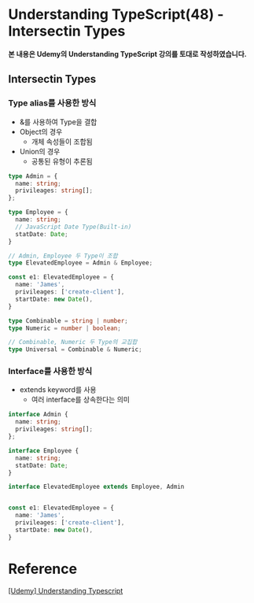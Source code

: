 # Understanding TypeScript(48) - Intersectin Types

**본 내용은 Udemy의 Understanding TypeScript 강의를 토대로 작성하였습니다.**



## Intersectin Types

### Type alias를 사용한 방식

* &를 사용하여 Type을 결합
* Object의 경우
  * 개체 속성들이 조합됨
* Union의 경우
  * 공통된 유형이 추론됨

```TypeScript
type Admin = {
  name: string;
  privileages: string[];
};

type Employee = {
  name: string;
  // JavaScript Date Type(Built-in)
  statDate: Date;
}

// Admin, Employee 두 Type이 조합
type ElevatedEmployee = Admin & Employee;

const e1: ElevatedEmployee = {
  name: 'James',
  privileages: ['create-client'],
  startDate: new Date(),
}

type Combinable = string | number;
type Numeric = number | boolean;

// Combinable, Numeric 두 Type의 교집합
type Universal = Combinable & Numeric;
```



### Interface를 사용한 방식

* extends keyword를 사용
  * 여러 interface를 상속한다는 의미

```TypeScript
interface Admin {
  name: string;
  privileages: string[];
};

interface Employee {
  name: string;
  statDate: Date;
}

interface ElevatedEmployee extends Employee, Admin


const e1: ElevatedEmployee = {
  name: 'James',
  privileages: ['create-client'],
  startDate: new Date(),
}
```



# Reference

[[Udemy] Understanding Typescript](https://www.udemy.com/course/understanding-typescript/)

